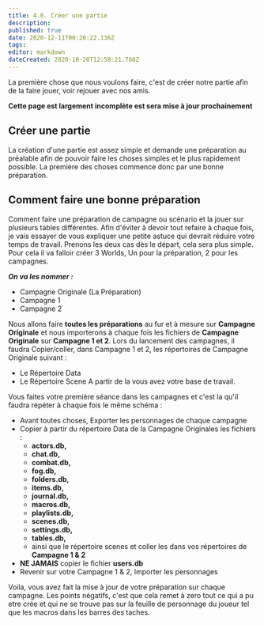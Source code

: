 ```yaml
---
title: 4.0. Créer une partie
description: 
published: true
date: 2020-12-11T00:20:22.136Z
tags: 
editor: markdown
dateCreated: 2020-10-20T12:58:21.768Z
---
```


La première chose que nous voulons faire, c'est de créer notre partie afin de la faire jouer, voir rejouer avec nos amis.

**Cette page est largement incomplète  est sera mise à jour prochainement**

## Créer une partie

La création d'une partie est assez simple et demande une préparation au préalable afin de pouvoir faire les choses simples et le plus rapidement possible. La première des choses commence donc par une bonne préparation.

## Comment faire une bonne préparation

Comment faire une préparation de campagne ou scénario et la jouer sur plusieurs tables différentes.
Afin d'éviter à devoir tout refaire à chaque fois, je vais essayer de vous expliquer une petite astuce qui devrait réduire votre temps de travail.
Prenons les deux cas dès le départ, cela sera plus simple.
Pour cela il va falloir créer 3 Worlds, Un pour la préparation, 2 pour les campagnes. 

***On va les nommer :***
- Campagne Originale (La Préparation)
- Campagne 1
- Campagne 2

Nous allons faire **toutes les préparations** au fur et à mesure sur **Campagne Originale** et nous importerons à chaque fois les fichiers de **Campagne Originale** sur **Campagne 1 et 2**.
Lors du lancement des campagnes, il faudra Copier/coller, dans Campagne 1 et 2, les répertoires de Campagne Originale suivant :
- Le Répertoire Data
- Le Répertoire Scene
A partir de la vous avez votre base de travail.

Vous faites votre première séance dans les campagnes et c'est la qu'il faudra répéter à chaque fois le même schéma :
- Avant toutes choses, Exporter les personnages de chaque campagne
- Copier à partir du répertoire Data de la Campagne Originales les fichiers :
	- **actors.db,** 
  - **chat.db,** 
  - **combat.db,** 
  - **fog.db,** 
  - **folders.db,** 
  - **items.db,** 
  - **journal.db,** 
  - **macros.db,** 
  - **playlists.db,** 
  - **scenes.db,** 
  - **settings.db,** 
  - **tables.db,** 
  - ainsi que le répertoire scenes et coller les dans vos répertoires de **Campagne 1 & 2**
- **NE JAMAIS** copier le fichier **users.db**
- Revenir sur votre Campagne 1 & 2, Importer les personnages

Voila, vous avez fait la mise à jour de votre préparation sur chaque campagne.
Les points négatifs, c'est que cela remet à zero tout ce qui a pu etre crée et qui ne se trouve pas sur la feuille de personnage du joueur tel que les macros dans les barres des taches.